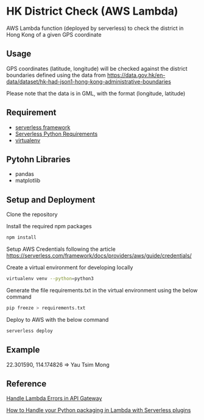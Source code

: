 # HK District Check (AWS Lambda)

AWS Lambda function (deployed by serverless) to check the district in Hong Kong of a given GPS coordinate

## Usage

GPS coordinates (latitude, longitude) will be checked against the district boundaries defined using the data from https://data.gov.hk/en-data/dataset/hk-had-json1-hong-kong-administrative-boundaries

Please note that the data is in GML, with the format (longitude, latitude)

## Requirement

- [serverless framework](https://serverless.com/)
- [Serverless Python Requirements](https://www.npmjs.com/package/serverless-python-requirements)
- [virtualenv](https://virtualenv.pypa.io/en/latest/)

## Pytohn Libraries

- pandas
- matplotlib

## Setup and Deployment

Clone the repository

Install the required npm packages

```bash
npm install
```

Setup AWS Credentials following the article https://serverless.com/framework/docs/providers/aws/guide/credentials/

Create a virtual environment for developing locally

```bash
virtualenv venv --python=python3
```

Generate the file requirements.txt in the virtual environment using the below command

```bash
pip freeze > requirements.txt
```

Deploy to AWS with the below command

```bash
serverless deploy
```

## Example

22.301590, 114.174826 => Yau Tsim Mong

## Reference

[Handle Lambda Errors in API Gateway](https://docs.aws.amazon.com/apigateway/latest/developerguide/handle-errors-in-lambda-integration.html)

[How to Handle your Python packaging in Lambda with Serverless plugins](https://serverless.com/blog/serverless-python-packaging/)
